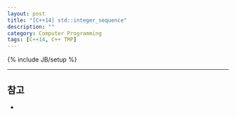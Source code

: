 ```yaml
---
layout: post
title: "[C++14] std::integer_sequence"
description: ""
category: Computer Programming
tags: [C++14, C++ TMP]
---
```

{% include JB/setup %}


---

## 참고
+ 